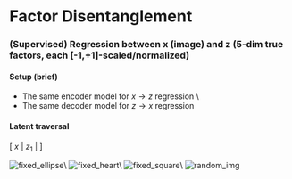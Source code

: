 # Factor Disentanglement

### (Supervised) Regression between x (image) and z (5-dim true factors, each [-1,+1]-scaled/normalized)

#### Setup (brief)
- The same encoder model for $x \to z$ regression \\
- The same decoder model for $z \to x$ regression

#### Latent traversal
[ $x$ | $z_1$ | ]

![fixed_ellipse](https://user-images.githubusercontent.com/44901665/48269786-6a59b200-e406-11e8-9d45-33e3d725e2dd.gif)\\
![fixed_heart](https://user-images.githubusercontent.com/44901665/48269792-6cbc0c00-e406-11e8-824b-74c07c7eda7b.gif)\\
![fixed_square](https://user-images.githubusercontent.com/44901665/48269795-6f1e6600-e406-11e8-9ff6-e6db5b9eb256.gif)\\
![random_img](https://user-images.githubusercontent.com/44901665/48269797-70e82980-e406-11e8-8477-920e8caf136e.gif)

